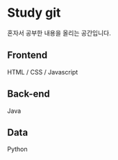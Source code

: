 # Study git

혼자서 공부한 내용을 올리는 공간입니다. 

## Frontend
HTML / CSS / Javascript

## Back-end
Java

## Data
Python
